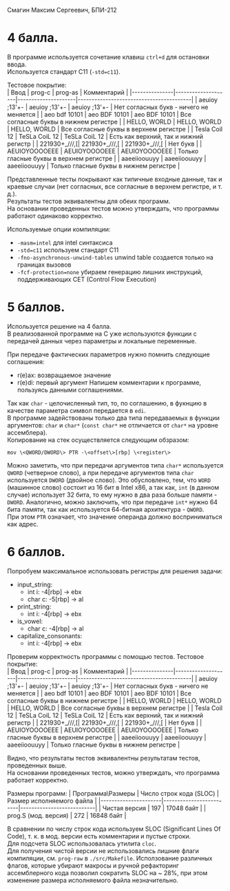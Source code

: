 Смагин Максим Сергеевич, БПИ-212

# 4 балла.
В программе используется сочетание клавиш `ctrl+d` для остановки ввода.  
Используется стандарт C11 (`-std=c11`).

Тестовое покрытие:  
|    Ввод       |      prog-c        |      prog-as        |              Комментарий                |
|---------------|--------------------|---------------------|-----------------------------------------|
| aeuioy ;13'+- |   aeuioy ;13'+-    |    aeuioy ;13'+-    | Нет согласных букв - ничего не меняется |
| aeo bdf 10101 |   aeo BDF 10101    |    aeo BDF 10101    |  Все согласные буквы в нижнем регистре  |
| HELLO, WORLD  |    HELLO, WORLD    |     HELLO, WORLD    |  Все согласные буквы в верхнем регистре |
| Tesla Coil 12 |   TeSLa CoiL 12    |    TeSLa CoiL 12    | Есть как верхний, так и нижний регистр  |
| 221930+\_///,[|   221930+\_///,[   |    221930+\_///,[   |                Нет букв                 |
| AEUIOYOOOOEEE |   AEUIOYOOOOEEE    |    AEUIOYOOOOEEE    | Только гласные буквы в верхнем регистре |
| aaeeiioouuyy  |    aaeeiioouuyy    |     aaeeiioouuyy    | Только гласные буквы в нижнем регистре  |

Представленные тесты покрывают как типичные входные данные, так и краевые случаи (нет согласных, все согласные в верхнем регистре, и т. д.).  
Результаты тестов эквивалентны для обеих программ.  
На основании проведенных тестов можно утверждать, что программы работают одинаково корректно.  

Используемые опции компиляции:
- `-masm=intel` для intel синтаксиса
- `-std=c11` используем стандарт C11
- `-fno-asynchronous-unwind-tables` unwind table создается только на границах вызовов
- `-fcf-protection=none` убираем генерацию лишних инструкций, поддерживающих CET (Control Flow Execution)

# 5 баллов.

Используется решение на 4 балла.  
В реализованной программе на C уже используются функции с передачей данных через параметры и локальные переменные.  

При передаче фактических параметров нужно помнить следующие соглашения:
- r(e)ax: возвращаемое значение
- r(e)di: первый аргумент
Напишем комментарии к программе, пользуясь данными соглашениями.  

Так как `char` - целочисленный тип, то, по соглашению, в фукнцию в качестве параметра символ передается в `edi`.  
В программе задействованы только два типа передаваемых в функции аргументов: `char` и `char*` (`const char*` не отличается от `char*` на уровне ассемблера).  
Копирование на стек осуществляется следующим обзразом:  

    mov \<QWORD/DWORD\> PTR -\<offset\>[rbp] \<register\>

Можно заметить, что при передачи аргументов типа `char*` используется `QWORD` (четверное слово), а при передаче аргументов типа `char` используется `DWORD` (двойное слово). Это обусловлено, тем, что `WORD` (машинное слово) состоит из 16 бит в Intel x86, а так как, `int` (в данном случае) использует 32 бита, то ему нужно в два раза больше памяти - `DWORD`. Аналогично, можно заключить, что при передаче `int*` нужно 64 бита памяти, так как используется 64-битная архитектура - `QWORD`.  
При этом `PTR` означает, что значение операнда должно восприниматься как адрес.  

# 6 баллов.
Попробуем максимальное использовать регистры для решения задачи:
- input_string:
    - int i: -4[rbp] -> ebx
    - char c: -5[rbp] -> al
- print_string:
    - int i: -4[rbp] -> ebx
- is_vowel:
    - char c: -4[rbp] -> al
- capitalize_consonants:
    - int i: -4[rbp] -> ebx

Проверим корректность программы с помощью тестов.
Тестовое покрытие:  
|    Ввод       |      prog-c        |      prog-as        |              Комментарий                |
|---------------|--------------------|---------------------|-----------------------------------------|
| aeuioy ;13'+- |   aeuioy ;13'+-    |    aeuioy ;13'+-    | Нет согласных букв - ничего не меняется |
| aeo bdf 10101 |   aeo BDF 10101    |    aeo BDF 10101    |  Все согласные буквы в нижнем регистре  |
| HELLO, WORLD  |    HELLO, WORLD    |     HELLO, WORLD    |  Все согласные буквы в верхнем регистре |
| Tesla Coil 12 |   TeSLa CoiL 12    |    TeSLa CoiL 12    | Есть как верхний, так и нижний регистр  |
| 221930+\_///,[|   221930+\_///,[   |    221930+\_///,[   |                Нет букв                 |
| AEUIOYOOOOEEE |   AEUIOYOOOOEEE    |    AEUIOYOOOOEEE    | Только гласные буквы в верхнем регистре |
| aaeeiioouuyy  |    aaeeiioouuyy    |     aaeeiioouuyy    | Только гласные буквы в нижнем регистре  |

Видно, что результаты тестов эквивалентны результатам тестов, проведенных выше.  
На основании проведенных тестов, можно утверждать, что программа работает корректно.  

Размеры программ:
|   Программа\Размеры  | Число строк кода (SLOC) | Размер исполняемого файла |
|----------------------|-------------------------|---------------------------|
|    Чистая версия     |           197           |         17048 байт        |
| prog.S (мод. версия) |           272           |         16848 байт        |

В сравнении по числу строк кода используем SLOC (Significant Lines Of Code), т. к. в мод. версии есть комментарии и пустые строки.  
Для подсчета SLOC использовалась утилита `cloc`.  
Для получения чистой версии не использовались лишние флаги компиляции, см. `prog-raw` в `./src/Makefile`.
Исползование различных флагов, которые убирают макросы и ручной рефакторинг ассемблерного кода позволил сократить SLOC на ~ 28%, при этом изменение размера исполняемого файла незначительно.  